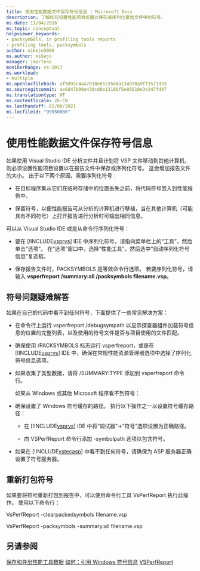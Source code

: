 ```yaml
---
title: 使用性能数据文件保存符号信息 | Microsoft Docs
description: 了解如何设置性能项目设置以保存或序列化报告文件中的符号。
ms.date: 11/04/2016
ms.topic: conceptual
helpviewer_keywords:
- packsymbols, in profiling tools reports
- profiling tools, packsymbols
author: mikejo5000
ms.author: mikejo
manager: jmartens
monikerRange: vs-2017
ms.workload:
- multiple
ms.openlocfilehash: af9d93c4aa7d38e65235d4a134978a9ff3571d33
ms.sourcegitcommit: ae6d47b09a439cd0e13180f5e89510e3e347fd47
ms.translationtype: HT
ms.contentlocale: zh-CN
ms.lasthandoff: 02/08/2021
ms.locfileid: "99950086"
---
```

# <a name="saving-symbol-information-with-performance-data-files"></a>使用性能数据文件保存符号信息

如果使用 Visual Studio IDE 分析文件并且计划将 VSP 文件移动到其他计算机，则必须设置性能项目设置以在报告文件中保存或序列化符号。 这会增加报告文件的大小。 出于以下两个原因，需要序列化符号：

- 在目标程序集从它们在临时存储中的位置丢失之前，将代码符号嵌入到性能报告中。

- 保留符号，以便性能报告可从分析的计算机进行移植，当在其他计算机（可能具有不同符号）上打开报告进行分析时可输出相同信息。

可以从 Visual Studio IDE 或是从命令行序列化符号：

- 要在 [!INCLUDE[vsprvs](../code-quality/includes/vsprvs_md.md)] IDE 中序列化符号，请指向菜单栏上的“工具”，然后单击“选项”。 在“选项”窗口中，选择“性能工具”，然后选中“自动序列化符号信息”复选框。

- 保存报告文件时，PACKSYMBOLS 是等效命令行选项。 若要序列化符号，请输入 **vsperfreport /summary:all /packsymbols filename.vsp**。

## <a name="troubleshooting-symbol-problems"></a>符号问题疑难解答

如果在自己的代码中看不到任何符号，下面提供了一些常见解决方案：

- 在命令行上运行 vsperfreport /debugsympath 以显示探查器组件加载符号信息的位置的完整列表，以及使用的符号文件是否与项目使用的文件匹配。

- 确保使用 /PACKSYMBOLS 标志运行 vsperfreport，或是在 [!INCLUDE[vsprvs](../code-quality/includes/vsprvs_md.md)] IDE 中，确保在常规性能资源管理器选项中选择了序列化符号信息选项。

- 如果收集了类型数据，请将 /SUMMARY:TYPE 添加到 vsperfreport 命令行。

  如果从 Windows 或其他 Microsoft 程序看不到符号：

- 确保设置了 Windows 符号缓存的路径。 执行以下操作之一以设置符号缓存路径：

  - 在 [!INCLUDE[vsprvs](../code-quality/includes/vsprvs_md.md)] IDE 中将“调试器”->“符号”选项设置为正确路径。

  - 向 VSPerfReport 命令行添加 -symbolpath 选项以包含符号。

- 如果在 [!INCLUDE[vstecasp](../code-quality/includes/vstecasp_md.md)] 中看不到任何符号，请确保为 ASP 服务器正确设置了符号服务器。

## <a name="repacking-symbols"></a>重新打包符号

如果要将符号重新打包到报告中，可以使用命令行工具 VsPerfReport 执行此操作。 使用以下命令行：

VsPerfReport -clearpackedsymbols filename.vsp

VsPerfReport -packsymbols -summary:all filename.vsp

## <a name="see-also"></a>另请参阅

[保存和导出性能工具数据](../profiling/saving-and-exporting-performance-tools-data.md)
[如何：引用 Windows 符号信息](../profiling/how-to-reference-windows-symbol-information.md)
[VSPerfReport](../profiling/vsperfreport.md)
